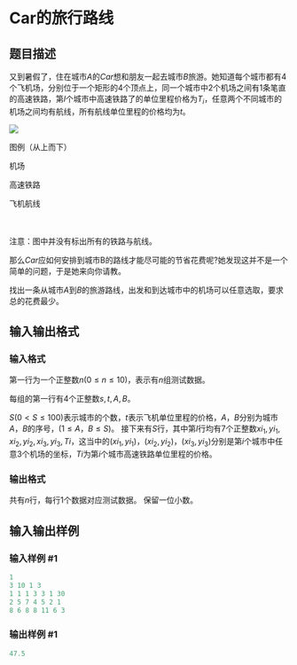 # Car的旅行路线

## 题目描述

又到暑假了，住在城市$A$的$Car$想和朋友一起去城市$B$旅游。她知道每个城市都有$4$个飞机场，分别位于一个矩形的$4$个顶点上，同一个城市中$2$个机场之间有$1$条笔直的高速铁路，第$I$个城市中高速铁路了的单位里程价格为$T_i$，任意两个不同城市的机场之间均有航线，所有航线单位里程的价格均为$t$。

![](https://cdn.luogu.com.cn/upload/pic/8.png)

图例（从上而下）

机场

高速铁路

飞机航线

　

注意：图中并没有标出所有的铁路与航线。

那么$Car$应如何安排到城市B的路线才能尽可能的节省花费呢?她发现这并不是一个简单的问题，于是她来向你请教。

找出一条从城市$A$到$B$的旅游路线，出发和到达城市中的机场可以任意选取，要求总的花费最少。

## 输入输出格式

### 输入格式

第一行为一个正整数$n$($0 \le n \le 10$)，表示有$n$组测试数据。

每组的第一行有$4$个正整数$s,t,A,B$。

$S$($0<S \le 100$)表示城市的个数，$t$表示飞机单位里程的价格，$A$，$B$分别为城市$A$，$B$的序号，($1 \le A$，$B \le S$)。 接下来有$S$行，其中第$I$行均有$7$个正整数$xi_1,yi_1,xi_2,yi_2,xi_3,yi_3,Ti$，这当中的($xi_1,yi_1$)，($xi_2,yi_2$)，($xi_3,yi_3$)分别是第$i$个城市中任意$3$个机场的坐标，$Ti$为第$i$个城市高速铁路单位里程的价格。 

### 输出格式

共有$n$行，每行$1$个数据对应测试数据。 保留一位小数。

## 输入输出样例

### 输入样例 #1

```cpp
1
3 10 1 3
1 1 1 3 3 1 30
2 5 7 4 5 2 1
8 6 8 8 11 6 3
```


### 输出样例 #1

```cpp
47.5
```


